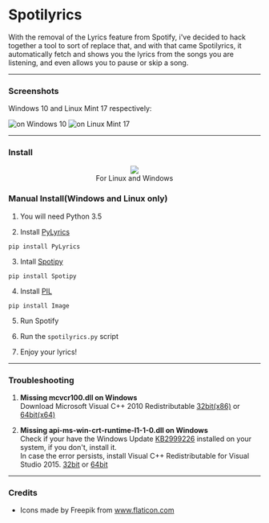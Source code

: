 # Spotilyrics

With the removal of the Lyrics feature from Spotify, i've decided to hack together a tool to sort of replace that, and with that came Spotilyrics, it automatically fetch and shows you the lyrics from the songs you are listening, and even allows you to pause or skip a song.

---
### Screenshots

Windows 10 and Linux Mint 17 respectively:

![on Windows 10](http://imgur.com/90WRfBb.png "on Windows 10") ![on Linux Mint 17](http://imgur.com/KKWG9OI.png "on Linux Mint 17")  

---

### Install
<p align="center">
  <a href="https://github.com/eitchtee/Spotilyrics/releases/latest"><img src="http://imgur.com/NmGvnqx.png"></a><br>
  For Linux and Windows
</p>

### Manual Install(**Windows and Linux only**)

1. You will need Python 3.5

2. Install [PyLyrics](https://pypi.python.org/pypi/PyLyrics/1.1.0)

  `pip install PyLyrics`
  
3. Intall [Spotipy](https://pypi.python.org/pypi/spotipy)

  `pip install Spotipy`
  
4. Install [PIL](https://pypi.python.org/pypi/image/1.5.5)

  `pip install Image`

5. Run Spotify

6. Run the `spotilyrics.py` script

7. Enjoy your lyrics!

---

### Troubleshooting

1. **Missing mcvcr100.dll on Windows**  
Download Microsoft Visual C++ 2010 Redistributable [32bit(x86)](https://www.microsoft.com/en-us/download/details.aspx?id=5555) or [64bit(x64)](https://www.microsoft.com/en-us/download/details.aspx?id=14632)

2. **Missing api-ms-win-crt-runtime-l1-1-0.dll on Windows**  
Check if your have the Windows Update [KB2999226](https://support.microsoft.com/en-gb/kb/2999226) installed on your system, if you don't, install it.  
In case the error persists, install Visual C++ Redistributable for Visual Studio 2015. [32bit](http://download.microsoft.com/download/9/3/F/93FCF1E7-E6A4-478B-96E7-D4B285925B00/vc_redist.x86.exe) or [64bit](http://download.microsoft.com/download/9/3/F/93FCF1E7-E6A4-478B-96E7-D4B285925B00/vc_redist.x64.exe)

---

### Credits
* Icons made by Freepik from www.flaticon.com
